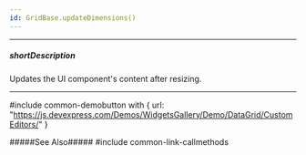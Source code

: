 ```yaml
---
id: GridBase.updateDimensions()
---
```

---
##### shortDescription
Updates the UI component's content after resizing.

---
#include common-demobutton with {
    url: "https://js.devexpress.com/Demos/WidgetsGallery/Demo/DataGrid/CustomEditors/"
}

#####See Also#####
#include common-link-callmethods